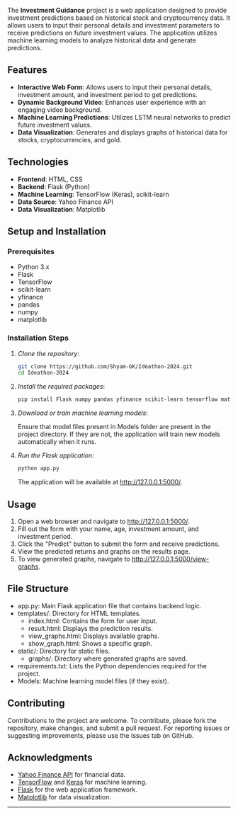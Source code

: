 The **Investment Guidance** project is a web application designed to provide investment predictions based on historical stock and cryptocurrency data. It allows users to input their personal details and investment parameters to receive predictions on future investment values. The application utilizes machine learning models to analyze historical data and generate predictions.

## Features

- **Interactive Web Form**: Allows users to input their personal details, investment amount, and investment period to get predictions.
- **Dynamic Background Video**: Enhances user experience with an engaging video background.
- **Machine Learning Predictions**: Utilizes LSTM neural networks to predict future investment values.
- **Data Visualization**: Generates and displays graphs of historical data for stocks, cryptocurrencies, and gold.

## Technologies

- **Frontend**: HTML, CSS
- **Backend**: Flask (Python)
- **Machine Learning**: TensorFlow (Keras), scikit-learn
- **Data Source**: Yahoo Finance API
- **Data Visualization**: Matplotlib

## Setup and Installation

### Prerequisites

- Python 3.x
- Flask
- TensorFlow
- scikit-learn
- yfinance
- pandas
- numpy
- matplotlib

### Installation Steps

1. *Clone the repository*:

    ```bash
    git clone https://github.com/Shyam-GK/Ideathon-2024.git
    cd Ideathon-2024
    ```
    
2. *Install the required packages*:

    ```bash
    pip install Flask numpy pandas yfinance scikit-learn tensorflow matplotlib
    ```
    

3. *Download or train machine learning models*:

    Ensure that model files present in Models folder are present in the project directory. If they are not, the application will train new models automatically when it runs.

4. *Run the Flask application*:

    ```bash
    python app.py
    ```
    

    The application will be available at http://127.0.0.1:5000/.

## Usage

1. Open a web browser and navigate to http://127.0.0.1:5000/.
2. Fill out the form with your name, age, investment amount, and investment period.
3. Click the "Predict" button to submit the form and receive predictions.
4. View the predicted returns and graphs on the results page.
5. To view generated graphs, navigate to http://127.0.0.1:5000/view-graphs.

## File Structure

- app.py: Main Flask application file that contains backend logic.
- templates/: Directory for HTML templates.
  - index.html: Contains the form for user input.
  - result.html: Displays the prediction results.
  - view_graphs.html: Displays available graphs.
  - show_graph.html: Shows a specific graph.
- static/: Directory for static files.
  - graphs/: Directory where generated graphs are saved.
- requirements.txt: Lists the Python dependencies required for the project.
- Models: Machine learning model files (if they exist).

## Contributing

Contributions to the project are welcome. To contribute, please fork the repository, make changes, and submit a pull request. For reporting issues or suggesting improvements, please use the Issues tab on GitHub.


## Acknowledgments

- [Yahoo Finance API](https://www.yahoofinanceapi.com/) for financial data.
- [TensorFlow](https://www.tensorflow.org/) and [Keras](https://keras.io/) for machine learning.
- [Flask](https://flask.palletsprojects.com/) for the web application framework.
- [Matplotlib](https://matplotlib.org/) for data visualization.

---
